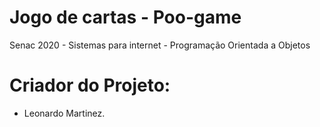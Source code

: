 # Jogo de cartas - Poo-game
Senac 2020 - Sistemas para internet - Programação Orientada a Objetos

# Criador do Projeto:
- Leonardo Martinez.